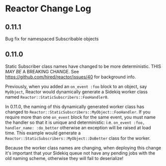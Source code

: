 # Reactor Change Log

0.11.1
-----------
Bug fix for namespaced Subscribable objects

0.11.0
-----------
Static Subscriber class names have changed to be more deterministic. THIS _MAY BE_ A BREAKING CHANGE.
See https://github.com/hired/reactor/issues/40 for background info.

Previously, when you added an `on_event :foo` block to an object, say `MyObject`, Reactor would dynamically generate a Sidekiq worker class named `Reactor::StaticSubscribers::FooHandler0`.

In 0.11.0, the naming of this dynamically generated worker class has changed to `Reactor::StaticSubscribers::MyObject::FooHandler`.
If you require more than one `on_event` block for the same event, you must name the handler so that it is unique and deterministic: i.e. `on_event :foo, handler_name: :do_better` otherwise an exception will be raised at load time.
This example would generate a `Reactor::StaticSubscribers::MyObject::DoBetter` class for the worker.

Because the worker class names are changing, when deploying this change it's important that your Sidekiq queue not have any pending jobs with the old naming scheme, otherwise they will fail to deserialize!
